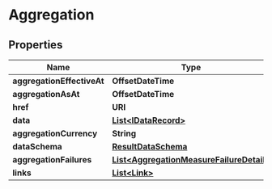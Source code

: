 

# Aggregation


## Properties

Name | Type | Description | Notes
------------ | ------------- | ------------- | -------------
**aggregationEffectiveAt** | **OffsetDateTime** |  |  [optional]
**aggregationAsAt** | **OffsetDateTime** |  |  [optional]
**href** | **URI** |  |  [optional]
**data** | [**List&lt;IDataRecord&gt;**](IDataRecord.md) |  |  [optional]
**aggregationCurrency** | **String** |  |  [optional]
**dataSchema** | [**ResultDataSchema**](ResultDataSchema.md) |  |  [optional]
**aggregationFailures** | [**List&lt;AggregationMeasureFailureDetail&gt;**](AggregationMeasureFailureDetail.md) |  |  [optional]
**links** | [**List&lt;Link&gt;**](Link.md) |  |  [optional]



